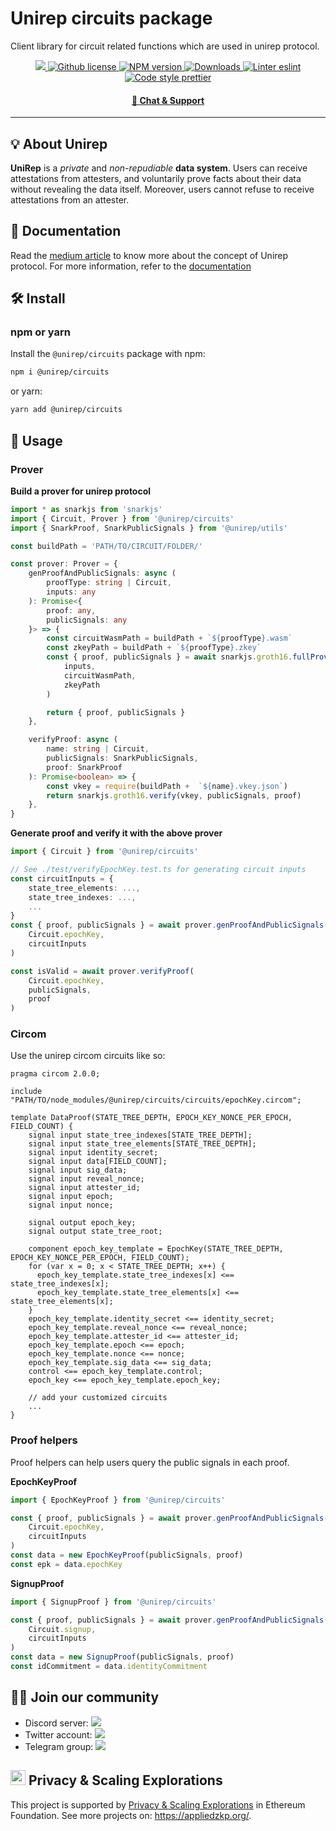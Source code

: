 # Unirep circuits package

Client library for circuit related functions which are used in unirep protocol.

<p align="center">
    <a href="https://github.com/unirep/unirep">
        <img src="https://img.shields.io/badge/project-unirep-blue.svg?style=flat-square">
    </a>
    <a href="https://github.com/unirep/unirep/blob/master/LICENSE">
        <img alt="Github license" src="https://img.shields.io/github/license/unirep/unirep.svg?style=flat-square">
    </a>
    <a href="https://www.npmjs.com/package/@unirep/circuits">
        <img alt="NPM version" src="https://img.shields.io/npm/v/@unirep/circuits?style=flat-square" />
    </a>
    <a href="https://npmjs.org/package/@unirep/circuits">
        <img alt="Downloads" src="https://img.shields.io/npm/dm/@unirep/circuits.svg?style=flat-square" />
    </a>
    <a href="https://eslint.org/">
        <img alt="Linter eslint" src="https://img.shields.io/badge/linter-eslint-8080f2?style=flat-square&logo=eslint" />
    </a>
    <a href="https://prettier.io/">
        <img alt="Code style prettier" src="https://img.shields.io/badge/code%20style-prettier-f8bc45?style=flat-square&logo=prettier" />
    </a>
</p>

<div align="center">
    <h4>
        <a href="https://discord.gg/VzMMDJmYc5">
            🤖 Chat &amp; Support
        </a>
    </h4>
</div>

---

## 💡 About Unirep
**UniRep** is a *private* and *non-repudiable* **data system**. Users can receive attestations from attesters, and voluntarily prove facts about their data without revealing the data itself. Moreover, users cannot refuse to receive attestations from an attester.

## 📘 Documentation

Read the [medium article](https://medium.com/privacy-scaling-explorations/unirep-a-private-and-non-repudiable-reputation-system-7fb5c6478549) to know more about the concept of Unirep protocol.
For more information, refer to the [documentation](https://developer.unirep.io/)

## 🛠 Install

### npm or yarn

Install the `@unirep/circuits` package with npm:

```bash
npm i @unirep/circuits
```

or yarn:

```bash
yarn add @unirep/circuits
```

## 📔 Usage

### Prover

**Build a prover for unirep protocol**
```typescript
import * as snarkjs from 'snarkjs'
import { Circuit, Prover } from '@unirep/circuits'
import { SnarkProof, SnarkPublicSignals } from '@unirep/utils'

const buildPath = 'PATH/TO/CIRCUIT/FOLDER/'

const prover: Prover = {
    genProofAndPublicSignals: async (
        proofType: string | Circuit,
        inputs: any
    ): Promise<{
        proof: any,
        publicSignals: any
    }> => {
        const circuitWasmPath = buildPath + `${proofType}.wasm`
        const zkeyPath = buildPath + `${proofType}.zkey`
        const { proof, publicSignals } = await snarkjs.groth16.fullProve(
            inputs,
            circuitWasmPath,
            zkeyPath
        )

        return { proof, publicSignals }
    },

    verifyProof: async (
        name: string | Circuit,
        publicSignals: SnarkPublicSignals,
        proof: SnarkProof
    ): Promise<boolean> => {
        const vkey = require(buildPath +  `${name}.vkey.json`)
        return snarkjs.groth16.verify(vkey, publicSignals, proof)
    },
}
```

**Generate proof and verify it with the above prover**
```typescript
import { Circuit } from '@unirep/circuits'

// See ./test/verifyEpochKey.test.ts for generating circuit inputs
const circuitInputs = {
    state_tree_elements: ...,
    state_tree_indexes: ...,
    ...
}
const { proof, publicSignals } = await prover.genProofAndPublicSignals(
    Circuit.epochKey,
    circuitInputs
)

const isValid = await prover.verifyProof(
    Circuit.epochKey,
    publicSignals,
    proof
)
```

### Circom

Use the unirep circom circuits like so:

```circom
pragma circom 2.0.0;

include "PATH/TO/node_modules/@unirep/circuits/circuits/epochKey.circom";

template DataProof(STATE_TREE_DEPTH, EPOCH_KEY_NONCE_PER_EPOCH, FIELD_COUNT) {
    signal input state_tree_indexes[STATE_TREE_DEPTH];
    signal input state_tree_elements[STATE_TREE_DEPTH];
    signal input identity_secret;
    signal input data[FIELD_COUNT];
    signal input sig_data;
    signal input reveal_nonce;
    signal input attester_id;
    signal input epoch;
    signal input nonce;

    signal output epoch_key;
    signal output state_tree_root;    

    component epoch_key_template = EpochKey(STATE_TREE_DEPTH, EPOCH_KEY_NONCE_PER_EPOCH, FIELD_COUNT);
    for (var x = 0; x < STATE_TREE_DEPTH; x++) {
      epoch_key_template.state_tree_indexes[x] <== state_tree_indexes[x];
      epoch_key_template.state_tree_elements[x] <== state_tree_elements[x];
    }
    epoch_key_template.identity_secret <== identity_secret;
    epoch_key_template.reveal_nonce <== reveal_nonce;
    epoch_key_template.attester_id <== attester_id;
    epoch_key_template.epoch <== epoch;
    epoch_key_template.nonce <== nonce;
    epoch_key_template.sig_data <== sig_data;
    control <== epoch_key_template.control;
    epoch_key <== epoch_key_template.epoch_key;

    // add your customized circuits
    ...
}
```

### Proof helpers

Proof helpers can help users query the public signals in each proof.

**EpochKeyProof**

```ts
import { EpochKeyProof } from '@unirep/circuits'

const { proof, publicSignals } = await prover.genProofAndPublicSignals(
    Circuit.epochKey,
    circuitInputs
)
const data = new EpochKeyProof(publicSignals, proof)
const epk = data.epochKey
```

**SignupProof**

```ts
import { SignupProof } from '@unirep/circuits'

const { proof, publicSignals } = await prover.genProofAndPublicSignals(
    Circuit.signup,
    circuitInputs
)
const data = new SignupProof(publicSignals, proof)
const idCommitment = data.identityCommitment
```

## 🙌🏻 Join our community
- Discord server: <a href="https://discord.gg/VzMMDJmYc5"><img src="https://img.shields.io/discord/931582072152281188?label=Discord&style=flat-square&logo=discord"></a>
- Twitter account: <a href="https://twitter.com/UniRep_Protocol"><img src="https://img.shields.io/twitter/follow/UniRep_Protocol?style=flat-square&logo=twitter"></a>
- Telegram group: <a href="https://t.me/unirep"><img src="https://img.shields.io/badge/telegram-@unirep-blue.svg?style=flat-square&logo=telegram"></a>

## <img height="24" src="https://ethereum.org/static/a183661dd70e0e5c70689a0ec95ef0ba/13c43/eth-diamond-purple.png"> Privacy & Scaling Explorations

This project is supported by [Privacy & Scaling Explorations](https://github.com/privacy-scaling-explorations) in Ethereum Foundation.
See more projects on: https://appliedzkp.org/.
